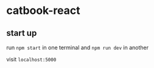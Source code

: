 # catbook-react

## start up

run `npm start` in one terminal and `npm run dev` in another

visit `localhost:5000`
